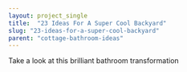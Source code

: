 ```yaml
---
layout: project_single
title:  "23 Ideas For A Super Cool Backyard"
slug: "23-ideas-for-a-super-cool-backyard"
parent: "cottage-bathroom-ideas"
---
```

Take a look at this brilliant bathroom transformation